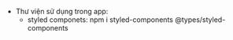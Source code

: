 - Thư viện sử dụng trong app:
  - styled componets: npm i styled-components @types/styled-components
